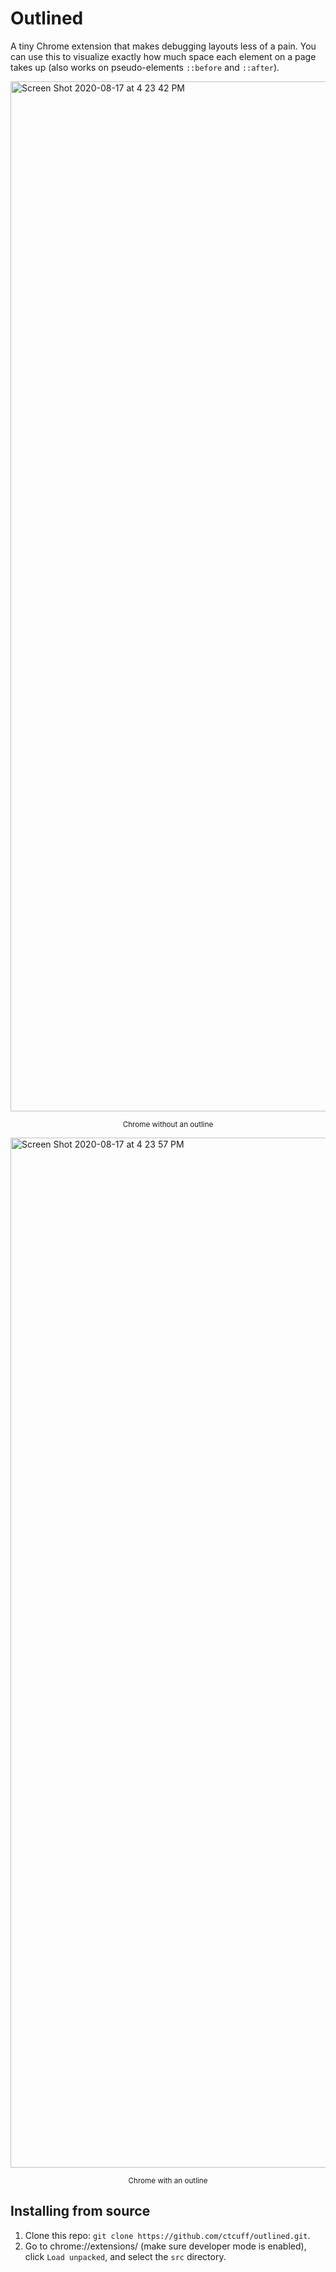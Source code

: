 # Outlined
A tiny Chrome extension that makes debugging layouts less of a pain. You can use this to visualize exactly how much space each element on a page takes up (also works on pseudo-elements `::before` and `::after`).

<img width="1648" alt="Screen Shot 2020-08-17 at 4 23 42 PM" src="https://user-images.githubusercontent.com/7400747/90441183-83e16080-e0a6-11ea-948e-9ad498f54bcd.png"><p align="center"><sub>Chrome without an outline</sub></p>
<img width="1648" alt="Screen Shot 2020-08-17 at 4 23 57 PM" src="https://user-images.githubusercontent.com/7400747/90441353-cd31b000-e0a6-11ea-840b-bf21f16d06a4.png"><p align="center"><sub>Chrome with an outline</sub></p>

## Installing from source
1. Clone this repo: `git clone https://github.com/ctcuff/outlined.git`.
2. Go to chrome://extensions/ (make sure developer mode is enabled), click `Load unpacked`, and select the `src` directory.
